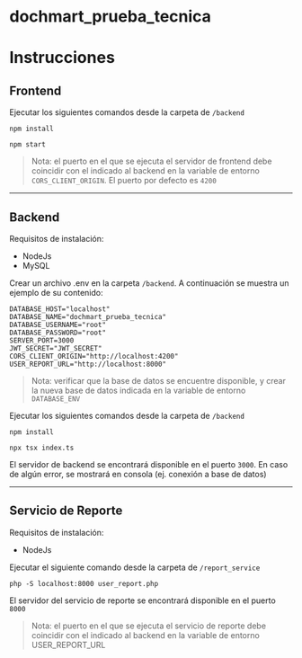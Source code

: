 # dochmart_prueba_tecnica

# Instrucciones

## Frontend

Ejecutar los siguientes comandos desde la carpeta de `/backend`

`npm install`

`npm start`

> Nota: el puerto en el que se ejecuta el servidor de frontend debe coincidir con el indicado al backend en la variable de entorno `CORS_CLIENT_ORIGIN`. El puerto por defecto es `4200`

-----

## Backend
Requisitos de instalación:
- NodeJs
- MySQL

Crear un archivo .env en la carpeta `/backend`. A continuación se muestra un ejemplo de su contenido:
```
DATABASE_HOST="localhost"
DATABASE_NAME="dochmart_prueba_tecnica"
DATABASE_USERNAME="root"
DATABASE_PASSWORD="root"
SERVER_PORT=3000
JWT_SECRET="JWT_SECRET"
CORS_CLIENT_ORIGIN="http://localhost:4200"
USER_REPORT_URL="http://localhost:8000"
```

> Nota: verificar que la base de datos se encuentre disponible, y crear la nueva base de datos indicada en la variable de entorno `DATABASE_ENV`

Ejecutar los siguientes comandos desde la carpeta de `/backend`

`npm install`

`npx tsx index.ts`

El servidor de backend se encontrará disponible en el puerto `3000`.
En caso de algún error, se mostrará en consola (ej. conexión a base de datos)

-----

## Servicio de Reporte

Requisitos de instalación:
- NodeJs

Ejecutar el siguiente comando desde la carpeta de `/report_service`

`php -S localhost:8000 user_report.php`

El servidor del servicio de reporte se encontrará disponible en el puerto `8000`

> Nota: el puerto en el que se ejecuta el servicio de reporte debe coincidir con el indicado al backend en la variable de entorno USER_REPORT_URL